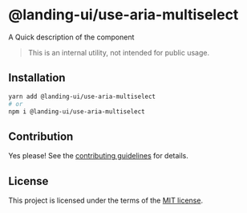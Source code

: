 # @landing-ui/use-aria-multiselect

A Quick description of the component

> This is an internal utility, not intended for public usage.

## Installation

```sh
yarn add @landing-ui/use-aria-multiselect
# or
npm i @landing-ui/use-aria-multiselect
```

## Contribution

Yes please! See the
[contributing guidelines](https://github.com/PanagiotisPitsikoulis/landing.ui/blob/master/CONTRIBUTING.md)
for details.

## License

This project is licensed under the terms of the
[MIT license](https://github.com/PanagiotisPitsikoulis/landing.ui/blob/master/LICENSE).
